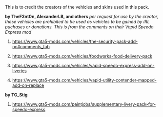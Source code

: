 This is to credit the creators of the vehicles and skins used in this pack.

**by TheF3nt0n, AlexanderLB, and others**
*per request for use by the creator, these vehicles are prohibited to be used as vehicles to be gained by IRL puchases or donations. This is from the comments on their Vapid Speedo Express mod*

1. https://www.gta5-mods.com/vehicles/the-security-pack-add-on#comments_tab

2. https://www.gta5-mods.com/vehicles/foodworks-food-delivery-pack

3. https://www.gta5-mods.com/vehicles/vapid-speedo-express-add-on-liveries

4. https://www.gta5-mods.com/vehicles/vapid-utility-contender-mapped-add-on-replace


**by TG_Stig**

1. https://www.gta5-mods.com/paintjobs/supplementary-livery-pack-for-speedo-express